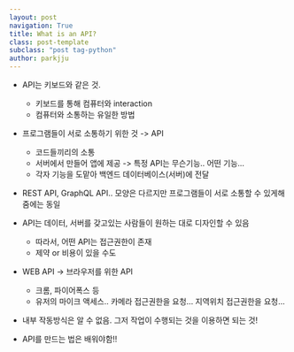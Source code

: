 ```yaml
---
layout: post
navigation: True
title: What is an API?
class: post-template
subclass: "post tag-python"
author: parkjju
---
```


- API는 키보드와 같은 것.

  - 키보드를 통해 컴퓨터와 interaction
  - 컴퓨터와 소통하는 유일한 방법

- 프로그램들이 서로 소통하기 위한 것 -> API

  - 코드들끼리의 소통
  - 서버에서 만들어 앱에 제공 -> 특정 API는 무슨기능.. 어떤 기능...
  - 각자 기능을 도맡아 백엔드 데이터베이스(서버)에 전달

- REST API, GraphQL API.. 모양은 다르지만 프로그램들이 서로 소통할 수 있게해줌에는 동일

- API는 데이터, 서버를 갖고있는 사람들이 원하는 대로 디자인할 수 있음

  - 따라서, 어떤 API는 접근권한이 존재
  - 제약 or 비용이 있을 수도

- WEB API -> 브라우저를 위한 API
  - 크롬, 파이어폭스 등
  - 유저의 마이크 액세스.. 카메라 접근권한을 요청... 지역위치 접근권한을 요청...
- 내부 작동방식은 알 수 없음. 그저 작업이 수행되는 것을 이용하면 되는 것!

- API를 만드는 법은 배워야함!!
